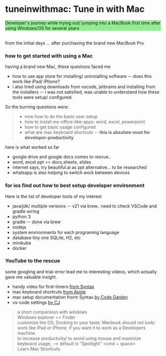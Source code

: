 # tuneinwithmac: Tune in with Mac
<p style="background-color:lightgreen">Developer's journey while trying out/ jumping into a MacBook first time after using Windows/OS for several years</p>

<br/>
from the initial days ... after purchasing the brand new MacBook Pro

### how to get started with using a Mac
having a brand new Mac, these questions faced me

* how to use app store for installing/ uninstalling software -- does this work like iPad/ iPhone?
* i also tried using downloads from vscode, jetbrains and installing from the installers -- i was not satisfied, was unable to understand how these tools were setup/ configured.

So the burning questions were:
> * now how to do the basic user setup
> * how to install ms-office-like-apps: word, excel, powerpoint
> * how to get basic usage configured
> * what are mac keyboard shortcuts -- **this is absolute must for developer-productivity**

here is what worked so far
* google drive and google docs comes to rescue.. 
* word, excel ppt == docs,sheets, slides
* internet says, try beautiful.ai as ppt alternative... to be researched 
* whatsapp is also helping to switch work between devices

### for ios find out how to best setup developer environment
Here is the list of developer tools of my interest 
* java/jdk/ multiple versions -- v21 via brew.. need to check VSCode and gradle wiring
* python 3
* gradle -- done via brew
* nodejs
* system environments for each programing language
* database tiny one SQLite, H2, etc
* minikube
* docker


### YouTube to the rescue
some googling and trial-error lead me to interesting videos, which actually gave me valuable insight.

 * handy video for first-timers [from Syntax](https://youtu.be/GK7zLYAXdDs?si=lxuplcgV7qE63_Vf)
 * mac keyboard shortcuts [from Apple](https://support.apple.com/en-us/102650)
 * mac setup documentation frorm Syntax [by Code Garden](https://github.com/CodingGarden/mac-setup)
 * vs-code settings [by CJ](https://github.com/CodingGarden/vscode-settings)

> a short comparision with windows <br/>
> Windows explorer == Finder <br/>
> customize the OS, Docking to your taste; Macbook should not look/ work like iPad or iPhone, if you want it to work as a Developers machine. <br/>
> to increase productivity/ to avoid using mouse and maximize keyboard usage, --> default is "Spotlight" <cmd + space> <br/>
> Learn Mac Shortcuts

